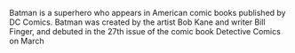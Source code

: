 Batman is a superhero who appears in American comic books published by DC Comics. Batman was created by the artist Bob Kane and writer Bill Finger, and debuted in the 27th issue of the comic book Detective Comics on March
